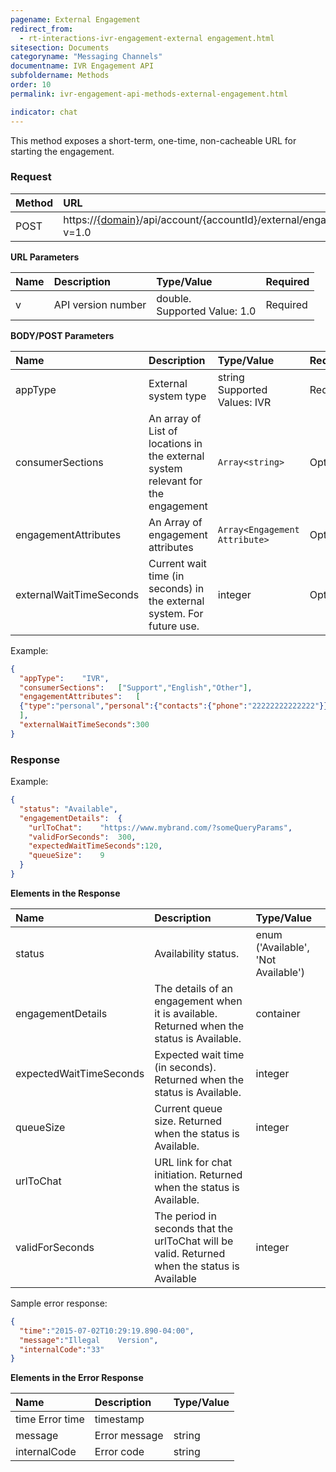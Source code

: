 ```yaml
---
pagename: External Engagement
redirect_from:
  - rt-interactions-ivr-engagement-external engagement.html
sitesection: Documents
categoryname: "Messaging Channels"
documentname: IVR Engagement API
subfoldername: Methods
order: 10
permalink: ivr-engagement-api-methods-external-engagement.html

indicator: chat
---
```


This method exposes a short-term, one-time, non-cacheable URL for starting the engagement.

### Request

| Method | URL |
| :--- | :--- |
| POST | https://[{domain}](/agent-domain-domain-api.html)/api/account/{accountId}/external/engagement?v=1.0 |

**URL Parameters**

| Name | Description | Type/Value | Required |
| :--- | :--- | :--- |:--- |
| v | API version number | double. <br> Supported Value: 1.0 | Required |

**BODY/POST Parameters**

| Name | Description | Type/Value | Required |
| :--- | :--- | :--- | :--- |
| appType | External system type | string <br> Supported Values: IVR | Required |
| consumerSections | An array of List of locations in the external system relevant for the engagement | `Array<string>` | Optional |
| engagementAttributes | An Array of engagement attributes | `Array<Engagement Attribute>` | Optional |
| externalWaitTimeSeconds | Current wait time (in seconds) in the external system. For future use. | integer | Optional |

Example:

```json
{
  "appType":	"IVR",
  "consumerSections":	["Support","English","Other"],
  "engagementAttributes":	[
  {"type":"personal","personal":{"contacts":{"phone":"22222222222222"}}}
  ],
  "externalWaitTimeSeconds":300
}
```

### Response

Example:
```json
{
  "status":	"Available",
  "engagementDetails":	{
    "urlToChat":	"https://www.mybrand.com/?someQueryParams",
    "validForSeconds":	300,
    "expectedWaitTimeSeconds":120,
    "queueSize":	9
  }
}
```

**Elements in the Response**

| Name | Description | Type/Value |
| :--- | :--- | :--- |
| status | Availability status. | enum ('Available', 'Not Available') |
| engagementDetails | The details of an engagement when it is available. Returned when the status is Available. | container |
| expectedWaitTimeSeconds | Expected wait time (in seconds). Returned when the status is Available. | integer |
| queueSize | Current queue size. Returned when the status is Available. | integer |
| urlToChat | URL link for chat initiation. Returned when the status is Available. | |
| validForSeconds | The period in seconds that the urlToChat will be valid. Returned when the status is Available | integer |

Sample error response:

```json
{
  "time":"2015-07-02T10:29:19.890-04:00",
  "message":"Illegal	Version",
  "internalCode":"33"
}
```

**Elements in the Error Response**

| Name | Description | Type/Value |
| :--- | :--- | :--- |
| time Error time | timestamp |
| message | Error message | string |
| internalCode | Error code | string |
